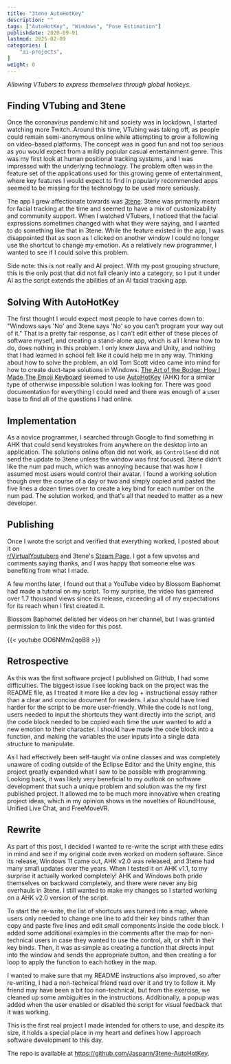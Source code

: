 ```yaml
---
title: "3tene AutoHotKey"
description: ""
tags: ["AutoHotKey", "Windows", "Pose Estimation"]
publishdate: 2020-09-01
lastmod: 2025-02-09
categories: [
    "ai-projects",
]
weight: 0
---
```


*Allowing VTubers to express themselves through global hotkeys.*

## Finding VTubing and 3tene
Once the coronavirus pandemic hit and society was in lockdown, I started watching more Twitch. 
Around this time, VTubing was taking off, as people could remain semi-anonymous online while
attempting to grow a following on video-based platforms. The concept was in good fun and not too serious
as you would expect from a mildly popular casual entertainment genre. This was my first look at human 
positional tracking systems, and I was impressed with the underlying technology. The problem often was in
the feature set of the applications used for this growing genre of entertainment, where key features I 
would expect to find in popularly recommended apps seemed to be missing for the technology to 
be used more seriously. 

The app I grew affectionate towards was [3tene](https://3tene.com/). 3tene was primarily meant for facial 
tracking at the time and seemed to have a mix of customizability and community support. When I watched VTubers, 
I noticed that the facial expressions sometimes changed with what they were saying, and I wanted to do 
something like that in 3tene. While the feature existed in the app, I was disappointed that as soon as I 
clicked on another window I could no longer use the shortcut to change my emotion. As a relatively new programmer, 
I wanted to see if I could solve this problem.

Side note: this is not really and AI project. With my post grouping structure, 
this is the only post that did not fall cleanly into a category, so I put it under AI 
as the script extends the abilities of an AI facial tracking app.

## Solving With AutoHotKey

The first thought I would expect most people to have comes down to: "Windows says 'No' and 3tene says 'No' so you 
can't program your way out of it." That is a pretty fair response, as I can't edit either of these pieces of software 
myself, and creating a stand-alone app, which is all I knew how to do, does nothing in this problem. I only knew Java 
and Unity, and nothing that I had learned in school felt like it could help me in any way. Thinking about 
how to solve the problem, an old Tom Scott video came into mind for how to create duct-tape solutions in Windows. 
[The Art of the Bodge: How I Made The Emoji Keyboard](https://youtu.be/lIFE7h3m40U) seemed to use 
[AutoHotKey](https://www.autohotkey.com/) (AHK) for a similar type of otherwise impossible solution I was looking for. 
There was good documentation for everything I could need and there was enough of a user base to find all of the questions I had online. 

## Implementation

As a novice programmer, I searched through Google to find something in AHK that could send keystrokes from anywhere on the
desktop into an application. The solutions online often did not work, as `ControlSend` did not send the update to 3tene 
unless the window was first focused. 3tene didn't like the num pad much, which was annoying because that was how I assumed most
users would control their avatar. I found a working solution though over the course of a day or two and simply copied and pasted the 
five lines a dozen times over to create a key bind for each number on the num pad. The solution worked, and that's all 
that needed to matter as a new developer.

## Publishing

Once I wrote the script and verified that everything worked, I posted about it on  
[r/VirtualYoutubers](https://www.reddit.com/r/VirtualYoutubers/comments/ikxoq1/solution_to_using_hotkeys_without_focus_on_3tene/)
and 3tene's [Steam Page](https://steamcommunity.com/app/871170/discussions/0/2945872608881921166/). I got a few upvotes and 
comments saying thanks, and I was happy that someone else was benefiting from what I made.

A few months later, I found out that a YouTube video by Blossom Baphomet had made a tutorial on my script.
To my surprise, the video has garnered over 1.7 thousand views since its release, 
exceeding all of my expectations for its reach when I first created it.

Blossom Baphomet delisted her videos on her channel, 
but I was granted permission to link the video for this post.

{{< youtube OO6NMm2qoB8 >}}

## Retrospective

As this was the first software project I published on GitHub, I had some difficulties. The biggest issue I see looking 
back on the project was the README file, as I treated it more like a dev log + instructional essay rather than a clear 
and concise document for readers. I also should have tried harder for the script to be more user-friendly. 
While the code is not long, users needed to input the shortcuts they want directly into the script, 
and the code block needed to be copied each time the user wanted to add a new emotion to their character. 
I should have made the code block into a function, and making the variables the user inputs into 
a single data structure to manipulate. 

As I had effectively been self-taught via online classes and was completely unaware of coding outside of the 
Eclipse Editor and the Unity engine, this project greatly expanded what I saw to be possible with programming. 
Looking back, it was likely very beneficial to my outlook on software development that such a unique 
problem and solution was the my first published project. It allowed me to be much more innovative when 
creating project ideas, which in my opinion shows in the novelties of RoundHouse, Unified Live Chat, and FreeMoveVR.

## Rewrite

As part of this post, I decided I wanted to re-write the script with these edits in mind and see if my 
original code even worked on modern software. Since its release, Windows 11 came out, AHK v2.0 was released, 
and 3tene had many small updates over the years. When I tested it on AHK v1.1, to my surprise it actually 
worked completely! AHK and Windows both pride themselves on backward completely, and there were never any 
big overhauls in 3tene. I still wanted to make my changes so I started working on a AHK v2.0 version of the script. 

To start the re-write, the list of shortcuts was turned into a map, where users only needed to change one line to add their 
key binds rather than copy and paste five lines and edit small components inside the code block. I added 
some additional examples in the comments after the map for non-technical users in case they wanted to use the control, alt, 
or shift in their key binds. Then, it was as simple as creating a function that directs input into the 
window and sends the appropriate button, and then creating a for loop to apply the function to each hotkey in the map.

I wanted to make sure that my README instructions also improved, so after re-writing, I had a non-technical friend 
read over it and try to follow it. My friend may have been a bit *too* non-technical, but from the exercise, 
we cleaned up some ambiguities in the instructions. Additionally, a popup was added when the user enabled or disabled
the script for visual feedback that it was working. 

This is the first real project I made intended for others to use, and despite its size, 
it holds a special place in my heart and defines how I approach software development to this day.

The repo is available at https://github.com/Jaspann/3tene-AutoHotKey.
